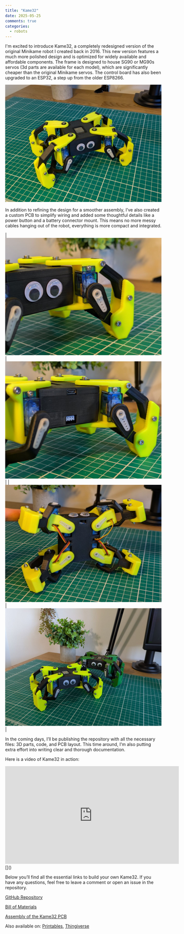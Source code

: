 ```yaml
---
title: "Kame32"
date: 2025-05-25
comments: true
categories:
  - robots
---
```


I'm excited to introduce Kame32, a completely redesigned version of the original Minikame robot I created back in 2016. This new version features a much more polished design and is optimized for widely available and affordable components. The frame is designed to house SG90 or MG90s servos (3d parts are available for each model), which are significantly cheaper than the original Minikame servos. The control board has also been upgraded to an ESP32, a step up from the older ESP8266.

![kame32-1](/assets/images/kame32-1.jpg)

In addition to refining the design for a smoother assembly, I’ve also created a custom PCB to simplify wiring and added some thoughtful details like a power button and a battery connector mount. This means no more messy cables hanging out of the robot, everything is more compact and integrated.

<style>
table {
  width: 100%;
  table-layout: fixed;
}

td, th {
  width: 25%;
  vertical-align: top;
  text-align: left;
  border: none !important;
  padding: 10px;
}
</style>

|![kame32-2](/assets/images/kame32-2.jpg)|![kame32-3](/assets/images/kame32-3.jpg)|
|![kame32-4](/assets/images/kame32-4.jpg)|![kame32-5](/assets/images/kame32-5.jpg)|

In the coming days, I’ll be publishing the repository with all the necessary files: 3D parts, code, and PCB layout. This time around, I'm also putting extra effort into writing clear and thorough documentation.

Here is a video of Kame32 in action:

<iframe width="560" height="315" src="https://www.youtube.com/embed/NvqPW6O1ZeI?si=V3zJ5DWEFvqtAHKS" title="YouTube video player" frameborder="0" allow="accelerometer; autoplay; clipboard-write; encrypted-media; gyroscope; picture-in-picture; web-share" referrerpolicy="strict-origin-when-cross-origin" allowfullscreen></iframe>
[]()

Below you’ll find all the essential links to build your own Kame32. If you have any questions, feel free to leave a comment or open an issue in the repository.

[GitHub Repository](https://github.com/JavierIH/kame32)

[Bill of Materials](/aux/kame32-bom)

[Assembly of the Kame32 PCB](/aux/kame32-pcb)


Also available on: [Printables](https://www.printables.com/model/1307752-kame32-next-gen-minikame-with-esp32), [Thingiverse](https://www.thingiverse.com/thing:7047018) <!-- [Cults3D], [Hackaday], and [Instructables]-->
